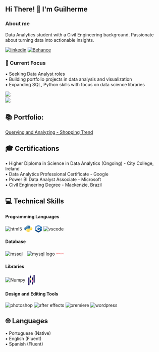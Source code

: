 ## Hi There! 👋 I'm Guilherme

<!-- Presentation -->
### About me

  Data Analytics student with a Civil Engineering background. Passionate about turning data into actionable insights.
<!-- Links -->
[![linkedin](https://img.shields.io/badge/linkedin-0077B5?style=for-the-badge&logo=linkedin&logoColor=white)](https://linkedin.com/in/guilhermefreitas-eng)
[![Behance](https://img.shields.io/badge/Behance-1769ff?style=for-the-badge&logo=Behance&logoColor=white)](https://behance.net/Tinhasdodesign) 

### 🔭 Current Focus 
▪ Seeking Data Analyst roles  
▪ Building portfolio projects in data analysis and visualization  
▪ Expanding SQL, Python skills with focus on data science libraries




<!-- GithubStats -->


![](https://github-readme-stats.vercel.app/api?username=guifreitaas&theme=one_dark_pro&hide_border=false&include_all_commits=true&count_private=false)<br/>
![](https://github-readme-streak-stats.herokuapp.com/?user=guifreitaas&theme=one_dark_pro&hide_border=false)<br/>

</div>
<!-- Portfolio -->

## 📚 Portfolio:
 [Querying and Analyzing - Shopping Trend](https://github.com/Guifreitaas/SQL_Data_Query)

<!-- Certifications -->

## 🎓 Certifications

▪ Higher Diploma in Science in Data Analytics (Ongoing) - City College, Ireland  
▪ Data Analytics Professional Certificate - Google  
▪ Power BI Data Analyst Associate - Microsoft  
▪ Civil Engineering Degree - Mackenzie, Brazil



## 💻 Technical Skills

<!-- Skills: Programming Languages -->

 <div style="flex-basis: 48%;">
    <h4>Programming Languages</h4>
    <img align="center" src="https://cdn.jsdelivr.net/gh/devicons/devicon@latest/icons/html5/html5-original.svg" alt="html5" width="24" height="24" />
    <img align="center" alt="Python" height="24" width="32" src="https://raw.githubusercontent.com/devicons/devicon/master/icons/python/python-original.svg">
    <img align="center" src="https://raw.githubusercontent.com/devicons/devicon/master/icons/cplusplus/cplusplus-original.svg" alt="cplusplus" width="24" height="24"/>
    <img align="center" src="https://cdn.jsdelivr.net/gh/devicons/devicon@latest/icons/vscode/vscode-original.svg" alt="vscode" width="24" height="24" />
</div>

<!-- Skills: Tools & Frameworks -->
<div style="flex-basis: 48%;">
    <h4>Database</h4>
    <img align="center" src="https://www.svgrepo.com/show/303229/microsoft-sql-server-logo.svg" alt="mssql" width="24" height="24" style="margin-right: 10px;"/>
    <img align="center" src="https://cdn.jsdelivr.net/gh/devicons/devicon/icons/mysql/mysql-original.svg" height="24" alt="mysql logo" />
    <img align="center" src="https://raw.githubusercontent.com/devicons/devicon/master/icons/oracle/oracle-original.svg" alt="oracle" width="24" height="24"/>
</div>

<!-- Skills: Libraries -->
<div style="flex-basis: 48%;">
    <h4>Libraries</h4>
    <img align="center" alt="Numpy" height="24" width="32" src="https://cdn.jsdelivr.net/gh/devicons/devicon/icons/numpy/numpy-original.svg">
    <img align="center" alt="Pandas" src="https://raw.githubusercontent.com/devicons/devicon/2ae2a900d2f041da66e950e4d48052658d850630/icons/pandas/pandas-original.svg" alt="pandas" width="32" height="32"/>
</div>

<!-- Design and Editing Tools -->
<div style="flex-basis: 48%;">
    <h4>Design and Editing Tools</h4>
    <img src="https://cdn.jsdelivr.net/gh/devicons/devicon@latest/icons/photoshop/photoshop-original.svg" alt="photoshop" width="24" height="24" />
    <img src="https://cdn.jsdelivr.net/gh/devicons/devicon@latest/icons/aftereffects/aftereffects-plain.svg" alt="after effects" width="24" height="24" />
    <img src="https://cdn.jsdelivr.net/gh/devicons/devicon@latest/icons/premierepro/premierepro-plain.svg" alt="premiere" width="24" height="24" />
    <img src="https://cdn.jsdelivr.net/gh/devicons/devicon@latest/icons/wordpress/wordpress-original.svg" alt="wordpress" width="24" height="24" />
</div>


## 🌐 Languages

▪ Portuguese (Native)  
▪ English (Fluent)  
▪ Spanish (Fluent)  

  
</div>

###

